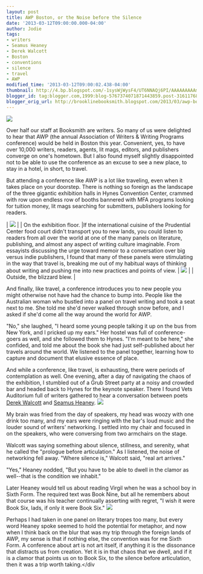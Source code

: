 ```yaml
---
layout: post
title: AWP Boston, or the Noise before the Silence
date: '2013-03-12T09:00:00.000-04:00'
author: Jodie
tags:
- writers
- Seamus Heaney
- Derek Walcott
- Boston
- conventions
- silence
- travel
- AWP
modified_time: '2013-03-12T09:00:02.438-04:00'
thumbnail: http://4.bp.blogspot.com/-1sysWjWysF4/UT6NNAQj6PI/AAAAAAAAAmE/kb3bYMFLEDo/s72-c/0308131634.jpg
blogger_id: tag:blogger.com,1999:blog-5767374071871443859.post-3161176884997183802
blogger_orig_url: http://brooklinebooksmith.blogspot.com/2013/03/awp-boston-or-noise-before-silence.html
---
```

[![](http://4.bp.blogspot.com/-1sysWjWysF4/UT6NNAQj6PI/AAAAAAAAAmE/kb3bYMFLEDo/s200/0308131634.jpg)](http://4.bp.blogspot.com/-1sysWjWysF4/UT6NNAQj6PI/AAAAAAAAAmE/kb3bYMFLEDo/s1600/0308131634.jpg)

Over half our staff at Booksmith are writers. So many of us were delighted to hear that AWP (the annual Association of Writers & Writing Programs conference) would be held in Boston this year. Convenient, yes, to have over 10,000 writers, readers, agents, lit mags, editors, and publishers converge on one's hometown. But I also found myself slightly disappointed not to be able to use the conference as an excuse to see a new place, to stay in a hotel, in short, to travel.

But attending a conference like AWP is a lot like traveling, even when it takes place on your doorstep. There is nothing so foreign as the landscape of the three gigantic exhibition halls in Hynes Convention Center, crammed with row upon endless row of booths bannered with MFA programs looking for tuition money, lit mags searching for submitters, publishers looking for readers. 

| [![](http://3.bp.blogspot.com/-sMK3IGRlkYw/UT6NXUybpBI/AAAAAAAAAmM/f88czDvP-NM/s200/0307131435.jpg)](http://3.bp.blogspot.com/-sMK3IGRlkYw/UT6NXUybpBI/AAAAAAAAAmM/f88czDvP-NM/s1600/0307131435.jpg) |
| On the exhibition floor. |If the international cuisine of the Prudential Center food court didn't transport you to new lands, you could listen to readers from all over the world at one of the many panels on literature, publishing, and almost any aspect of writing culture imaginable. From essayists discussing the urge toward memoir to a conversation over big versus indie publishers, I found that many of these panels were stimulating in the way that travel is, breaking me out of my habitual ways of thinking about writing and pushing me into new practices and points of view.
| [![](http://4.bp.blogspot.com/-ODydivoZDQ4/UT6NfaKXLDI/AAAAAAAAAmY/2YHbM_bRo_I/s200/0308130848.jpg)](http://4.bp.blogspot.com/-ODydivoZDQ4/UT6NfaKXLDI/AAAAAAAAAmY/2YHbM_bRo_I/s1600/0308130848.jpg) |
| Outside, the blizzard blew. |

And finally, like travel, a conference introduces you to new people you might otherwise not have had the chance to bump into. People like the Australian woman who bustled into a panel on travel writing and took a seat next to me. She told me she'd never walked through snow before, and I asked if she'd come all the way around the world for AWP.

"No," she laughed, "I heard some young people talking it up on the bus from New York, and I pricked up my ears." Her hostel was full of conference-goers as well, and she followed them to Hynes. "I'm meant to be here," she confided, and told me about the book she had just self-published about her travels around the world. We listened to the panel together, learning how to capture and document that elusive essence of place.

And while a conference, like travel, is exhausting, there were periods of contemplation as well. One evening, after a day of navigating the chaos of the exhibition, I stumbled out of a Grub Street party at a noisy and crowded bar and headed back to Hynes for the keynote speaker. There I found Vets Auditorium full of writers gathered to hear a conversation between poets [Derek Walcott](http://www.brooklinebooksmith-shop.com/book/9780878058556) and [Seamus Heaney](http://www.brooklinebooksmith-shop.com/book/9780374533007).
[![](http://1.bp.blogspot.com/-t3tBNFHnS-s/UT6NoSorYAI/AAAAAAAAAmc/WjoyGvsxCN0/s320/9780374533007.jpg)](http://1.bp.blogspot.com/-t3tBNFHnS-s/UT6NoSorYAI/AAAAAAAAAmc/WjoyGvsxCN0/s1600/9780374533007.jpg)

My brain was fried from the day of speakers, my head was woozy with one drink too many, and my ears were ringing with the bar's loud music and the louder sound of writers' networking. I settled into my chair and focused in on the speakers, who were conversing from two armchairs on the stage.

Walcott was saying something about silence, stillness, and serenity, what he called the "prologue before articulation." As I listened, the noise of networking fell away. "Where silence is," Walcott said, "real art arrives."

"Yes," Heaney nodded, "But you have to be able to dwell in the clamor as well--that is the condition we inhabit."

Later Heaney would tell us about reading Virgil when he was a school boy in Sixth Form. The required text was Book Nine, but all he remembers about that course was his teacher continually asserting with regret, "I wish it were Book Six, lads, if only it were Book Six."
[![](http://1.bp.blogspot.com/-PcQSPy14utY/UT6NuIB9jfI/AAAAAAAAAmk/1XqZjVtKUI4/s1600/FC9780878058556.JPG)](http://1.bp.blogspot.com/-PcQSPy14utY/UT6NuIB9jfI/AAAAAAAAAmk/1XqZjVtKUI4/s1600/FC9780878058556.JPG)

Perhaps I had taken in one panel on literary tropes too many, but every word Heaney spoke seemed to hold the potential for metaphor, and now when I think back on the blur that was my trip through the foreign lands of AWP, my sense is that if nothing else, the convention was for me Sixth Form. A conference about art is not art itself, if anything it is the dissonance that distracts us from creation. Yet it is in that chaos that we dwell, and if it is a clamor that points us on to Book Six, to the silence before articulation, then it was a trip worth taking.</div